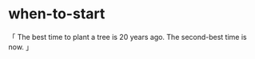# when-to-start

「
    The best time to plant a tree is 20 years ago.
    The second-best time is now.
                                                    」
